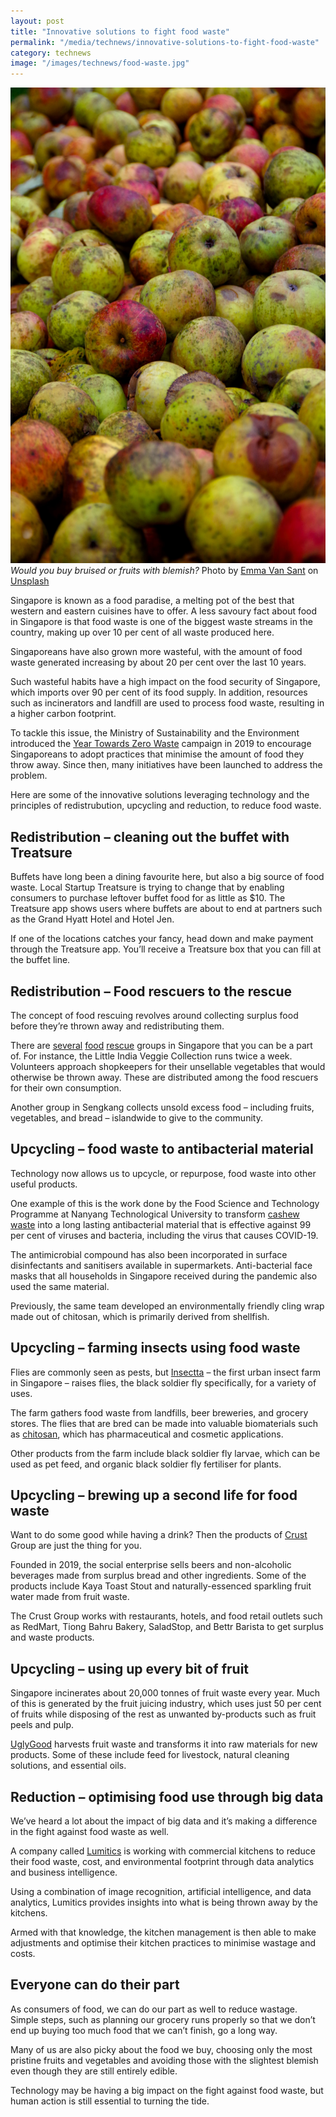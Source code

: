 ```yaml
---
layout: post
title: "Innovative solutions to fight food waste"
permalink: "/media/technews/innovative-solutions-to-fight-food-waste"
category: technews
image: "/images/technews/food-waste.jpg"
---
```


![Bruised fruit](/images/technews/food-waste.jpg)
*Would you buy bruised or fruits with blemish?* Photo by <a href="https://unsplash.com/@emma?utm_source=unsplash&utm_medium=referral&utm_content=creditCopyText">Emma Van Sant</a> on <a href="https://unsplash.com/s/photos/bruised-fruit?utm_source=unsplash&utm_medium=referral&utm_content=creditCopyText">Unsplash</a>
  
Singapore is known as a food paradise, a melting pot of the best that western and eastern cuisines have to offer. A less savoury fact about food in Singapore is that food waste is one of the biggest waste streams in the country, making up over 10 per cent of all waste produced here. 

Singaporeans have also grown more wasteful, with the amount of food waste generated increasing by about 20 per cent over the last 10 years. 

Such wasteful habits have a high impact on the food security of Singapore, which imports over 90 per cent of its food supply. In addition, resources such as incinerators and landfill are used to process food waste, resulting in a higher carbon footprint. 

To tackle this issue, the Ministry of Sustainability and the Environment introduced the [Year Towards Zero Waste](https://www.towardszerowaste.sg/) campaign in 2019 to encourage Singaporeans to adopt practices that minimise the amount of food they throw away. Since then, many initiatives have been launched to address the problem. 

Here are some of the innovative solutions leveraging technology and the principles of redistrubution, upcycling and reduction, to reduce food waste. 

## Redistribution – cleaning out the buffet with Treatsure

Buffets have long been a dining favourite here, but also a big source of food waste. Local Startup Treatsure is trying to change that by enabling consumers to purchase leftover buffet food for as little as $10. The Treatsure app shows users where buffets are about to end at partners such as the Grand Hyatt Hotel and Hotel Jen.   

If one of the locations catches your fancy, head down and make payment through the Treatsure app. You’ll receive a Treatsure box that you can fill at the buffet line. 

## Redistribution – Food rescuers to the rescue 
The concept of food rescuing revolves around collecting surplus food before they’re thrown away and redistributing them. 

There are [several](https://volunteer.foodrescue.sg/livc.php) [food](https://www.frc.sg) [rescue](https://www.facebook.com/foodrescuesk/) groups in Singapore that you can be a part of. For instance, the Little India Veggie Collection runs twice a week. Volunteers approach shopkeepers for their unsellable vegetables that would otherwise be thrown away. These are distributed among the food rescuers for their own consumption.

Another group in Sengkang collects unsold excess food – including fruits, vegetables, and bread – islandwide to give to the community. 

## Upcycling – food waste to antibacterial material 
Technology now allows us to upcycle, or repurpose, food waste into other useful products. 

One example of this is the work done by the Food Science and Technology Programme at Nanyang Technological University to transform [cashew waste](https://www.biospectrumasia.com/news/54/18443/singapore-based-medtech-startup-converts-cashew-waste-into-an-organic-anti-microbe-solution.html) into a long lasting antibacterial material that is effective against 99 per cent of viruses and bacteria, including the virus that causes COVID-19. 

The antimicrobial compound has also been incorporated in surface disinfectants and sanitisers available in supermarkets. Anti-bacterial face masks that all households in Singapore received during the pandemic also used the same material. 

Previously, the same team developed an environmentally friendly cling wrap made out of chitosan, which is primarily derived from shellfish. 

## Upcycling – farming insects using food waste
Flies are commonly seen as pests, but [Insectta](https://www.insectta.com) – the first urban insect farm in Singapore – raises flies, the black soldier fly specifically, for a variety of uses. 

The farm gathers food waste from landfills, beer breweries, and grocery stores. The flies that are bred can be made into valuable biomaterials such as [chitosan](https://www.insectta.com/biomaterials), which has pharmaceutical and cosmetic applications. 

Other products from the farm include black soldier fly larvae, which can be used as pet feed, and organic black soldier fly fertiliser for plants. 

## Upcycling – brewing up a second life for food waste 
Want to do some good while having a drink? Then the products of [Crust](https://www.crust-group.com/sg) Group are just the thing for you.  

Founded in 2019, the social enterprise sells beers and non-alcoholic beverages made from surplus bread and other ingredients. Some of the products include Kaya Toast Stout and naturally-essenced sparkling fruit water made from fruit waste.

The Crust Group works with restaurants, hotels, and food retail outlets such as RedMart, Tiong Bahru Bakery, SaladStop, and Bettr Barista to get surplus and waste products. 

## Upcycling – using up every bit of fruit 
Singapore incinerates about 20,000 tonnes of fruit waste every year. Much of this is generated by the fruit juicing industry, which uses just 50 per cent of fruits while disposing of the rest as unwanted by-products such as fruit peels and pulp.

[UglyGood](https://www.uglygood.com.sg/) harvests fruit waste and transforms it into raw materials for new products. Some of these include feed for livestock, natural cleaning solutions, and essential oils. 

## Reduction – optimising food use through big data 
We’ve heard a lot about the impact of big data and it’s making a difference in the fight against food waste as well. 

A company called [Lumitics](https://lumitics.com/about/) is working with commercial kitchens to reduce their food waste, cost, and environmental footprint through data analytics and business intelligence. 

Using a combination of image recognition, artificial intelligence, and data analytics, Lumitics provides insights into what is being thrown away by the kitchens. 

Armed with that knowledge, the kitchen management is then able to make adjustments and optimise their kitchen practices to minimise wastage and costs. 

## Everyone can do their part
As consumers of food, we can do our part as well to reduce wastage. Simple steps, such as planning our grocery runs properly so that we don’t end up buying too much food that we can’t finish, go a long way. 

Many of us are also picky about the food we buy, choosing only the most pristine fruits and vegetables and avoiding those with the slightest blemish even though they are still entirely edible. 

Technology may be having a big impact on the fight against food waste, but human action is still essential to turning the tide. 
